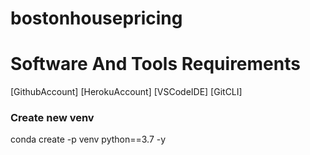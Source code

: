 # bostonhousepricing

# Software And Tools Requirements
[GithubAccount]
[HerokuAccount]
[VSCodeIDE]
[GitCLI]


### Create new venv ###
conda create -p venv python==3.7 -y